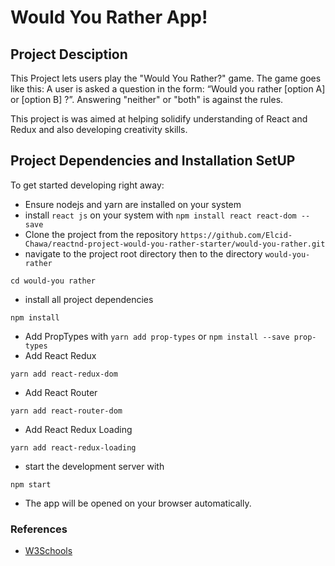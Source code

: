 # Would You Rather App!

## Project Desciption
This Project lets users play the "Would You Rather?" game. The game goes like this: A user is asked a question in the form: “Would you rather [option A] or [option B] ?”. Answering "neither" or "both" is against the rules.

This project is was aimed at helping solidify understanding of React and Redux and also developing creativity skills.

## Project Dependencies and Installation SetUP
To get started developing right away:

* Ensure nodejs and yarn are installed on your system
* install `react js` on your system with `npm install react react-dom --save`
* Clone the project from the repository `https://github.com/Elcid-Chawa/reactnd-project-would-you-rather-starter/would-you-rather.git` 
* navigate to the project root directory then to the directory `would-you-rather`
```
cd would-you rather
```
* install all project dependencies 
```
npm install
``` 
* Add PropTypes with `yarn add prop-types` or `npm install --save prop-types`
* Add React Redux 
```
yarn add react-redux-dom
```
* Add React Router 
```
yarn add react-router-dom
```
* Add React Redux Loading
```
yarn add react-redux-loading
```
* start the development server with 
```
npm start
```
* The app will be opened on your browser automatically.


### References
- [W3Schools](http://w3schools.com)




